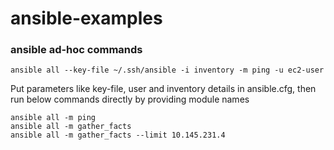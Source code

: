 # ansible-examples


### ansible ad-hoc commands

```
ansible all --key-file ~/.ssh/ansible -i inventory -m ping -u ec2-user
```

Put parameters like key-file, user and inventory details in ansible.cfg, then run below commands directly by 
providing module names
```
ansible all -m ping
ansible all -m gather_facts
ansible all -m gather_facts --limit 10.145.231.4
```

